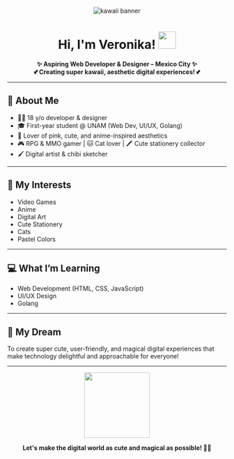 <!-- Banner (replace with your own image or keep as a placeholder!) -->
<p align="center">
  <img src="https://placehold.co/700x150/pink/white?text=Welcome+to+my+Kawaii+World!+🌸" alt="kawaii banner" />
</p>

<h1 align="center">Hi, I'm Veronika! <img src="https://media.giphy.com/media/MDJ9IbxxvDUQM/giphy.gif" width="40"></h1>

<p align="center">
  <b>✨ Aspiring Web Developer & Designer – Mexico City ✨</b><br>
  <b>💕 Creating super kawaii, aesthetic digital experiences! 💕</b>
</p>

---

## 🌸 About Me

- 👩‍💻 18 y/o developer & designer
- 🎓 First-year student @ UNAM (Web Dev, UI/UX, Golang)
- 🎀 Lover of pink, cute, and anime-inspired aesthetics
- 🎮 RPG & MMO gamer | 🐱 Cat lover | 🖍️ Cute stationery collector
- 🖌️ Digital artist & chibi sketcher

---

## 🎀 My Interests

- Video Games
- Anime
- Digital Art
- Cute Stationery
- Cats
- Pastel Colors

---

## 💻 What I’m Learning

- Web Development (HTML, CSS, JavaScript)
- UI/UX Design
- Golang

---

## 💖 My Dream

To create super cute, user-friendly, and magical digital experiences that make technology delightful and approachable for everyone!

---

<p align="center">
  <img src="https://media.giphy.com/media/v1.Y2lkPTc5MGI3NjExdW1lODQ2a2t6ejFhYjB2ZGx0NnFzc3d5ZDB3b2d5NHd0Mmc0a3JrYiZlcD12MV9naWZzX3NlYXJjaCZjdD1n/ArwTjFf3EnQp6/giphy.gif" width="150"/>
</p>

<p align="center">
  <b>Let's make the digital world as cute and magical as possible! 🌈✨</b>
</p>

<!--
Optional: Add social links!
<p align="center">
  <a href="https://twitter.com/VeronikkAhri"><img src="https://img.shields.io/badge/Twitter-%23FF69B4.svg?&style=for-the-badge&logo=twitter&logoColor=white" /></a>
  <a href="mailto:your.email@example.com"><img src="https://img.shields.io/badge/Email-%23FFC0CB.svg?&style=for-the-badge&logo=gmail&logoColor=white" /></a>
</p>
-->
